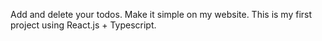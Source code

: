 Add and delete your todos. Make it simple on my website. 
This is my first project using React.js + Typescript.
